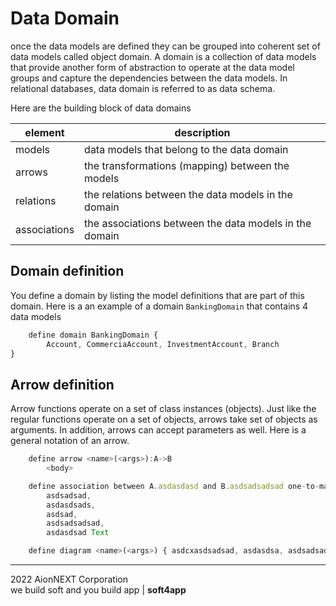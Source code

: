 
# Data Domain

once the data models are defined they can be grouped into coherent set of data models called object domain. A domain is a collection of data models that provide another form of abstraction to operate at the data model groups and capture the dependencies between the data models. In relational databases, data domain is referred to as data schema.

Here are the building block of data domains


| element                           | description   |
|--------------------------------|------------------------------------------------------------------------|
| models                        |  data models that belong to the data domain                    |
| arrows                    | the transformations (mapping) between the models                                          | 
| relations                     | the relations between the data models in the domain                                        | 
| associations                     | the associations between the data models in the domain                                        | 


## Domain definition

You define a domain by listing the model definitions that are part of this domain. Here is a an example of a domain `BankingDomain` that contains 4 data models

```js
    define domain BankingDomain {
        Account, CommerciaAccount, InvestmentAccount, Branch
}
```

## Arrow definition

Arrow functions operate on a set of class instances (objects). Just like the regular functions operate on a set of objects, arrows take set of objects as arguments. In addition, arrows can accept parameters as well. Here is a general notation of an arrow. 

```js
    define arrow <name>(<args>):A->B     
        <body>
```


```js
    define association between A.asdasdasd and B.asdsadsadsad one-to-many
        asdsadsad, 
        asdasdsads, 
        asdsad, 
        asdsadsadsad, 
        asdasdsad Text
```

```js
    define diagram <name>(<args>) { asdcxasdsadsad, asdasdsa, asdsadsad, asdasdasdsa }
```

____________________
2022 AionNEXT Corporation<br>
we build soft and you build app | <b>soft4app</b>
